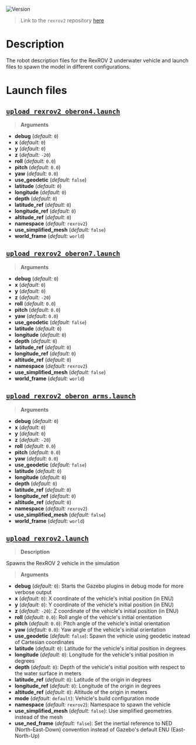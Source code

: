 ![Version](https://img.shields.io/badge/version-0.1.3-brightgreen.svg)

> Link to the `rexrov2` repository [here](https://github.com/uuvsimulator/rexrov2)

# Description

The robot description files for the RexROV 2 underwater vehicle and launch files to spawn the model in different configurations.

# Launch files

## [`upload_rexrov2_oberon4.launch`](https://github.com/uuvsimulator/rexrov2/tree/master/rexrov2_description/launch/upload_rexrov2_oberon4.launch)

> **Arguments**

* **debug** (*default:* `0`)
* **x** (*default:* `0`)
* **y** (*default:* `0`)
* **z** (*default:* `-20`)
* **roll** (*default:* `0.0`)
* **pitch** (*default:* `0.0`)
* **yaw** (*default:* `0.0`)
* **use_geodetic** (*default:* `false`)
* **latitude** (*default:* `0`)
* **longitude** (*default:* `0`)
* **depth** (*default:* `0`)
* **latitude_ref** (*default:* `0`)
* **longitude_ref** (*default:* `0`)
* **altitude_ref** (*default:* `0`)
* **namespace** (*default:* `rexrov2`)
* **use_simplified_mesh** (*default:* `false`)
* **world_frame** (*default:* `world`)

## [`upload_rexrov2_oberon7.launch`](https://github.com/uuvsimulator/rexrov2/tree/master/rexrov2_description/launch/upload_rexrov2_oberon7.launch)

> **Arguments**

* **debug** (*default:* `0`)
* **x** (*default:* `0`)
* **y** (*default:* `0`)
* **z** (*default:* `-20`)
* **roll** (*default:* `0.0`)
* **pitch** (*default:* `0.0`)
* **yaw** (*default:* `0.0`)
* **use_geodetic** (*default:* `false`)
* **latitude** (*default:* `0`)
* **longitude** (*default:* `0`)
* **depth** (*default:* `0`)
* **latitude_ref** (*default:* `0`)
* **longitude_ref** (*default:* `0`)
* **altitude_ref** (*default:* `0`)
* **namespace** (*default:* `rexrov2`)
* **use_simplified_mesh** (*default:* `false`)
* **world_frame** (*default:* `world`)

## [`upload_rexrov2_oberon_arms.launch`](https://github.com/uuvsimulator/rexrov2/tree/master/rexrov2_description/launch/upload_rexrov2_oberon_arms.launch)

> **Arguments**

* **debug** (*default:* `0`)
* **x** (*default:* `0`)
* **y** (*default:* `0`)
* **z** (*default:* `-20`)
* **roll** (*default:* `0.0`)
* **pitch** (*default:* `0.0`)
* **yaw** (*default:* `0.0`)
* **use_geodetic** (*default:* `false`)
* **latitude** (*default:* `0`)
* **longitude** (*default:* `0`)
* **depth** (*default:* `0`)
* **latitude_ref** (*default:* `0`)
* **longitude_ref** (*default:* `0`)
* **altitude_ref** (*default:* `0`)
* **namespace** (*default:* `rexrov2`)
* **use_simplified_mesh** (*default:* `false`)
* **world_frame** (*default:* `world`)

## [`upload_rexrov2.launch`](https://github.com/uuvsimulator/rexrov2/tree/master/rexrov2_description/launch/upload_rexrov2.launch)

> **Description**

Spawns the RexROV 2 vehicle in the simulation 


> **Arguments**

* **debug** (*default:* `0`): Starts the Gazebo plugins in debug mode for more verbose output
* **x** (*default:* `0`): X coordinate of the vehicle's initial position (in ENU)
* **y** (*default:* `0`): Y coordinate of the vehicle's initial position (in ENU)
* **z** (*default:* `-20`): Z coordinate of the vehicle's initial position (in ENU)
* **roll** (*default:* `0.0`): Roll angle of the vehicle's initial orientation
* **pitch** (*default:* `0.0`): Pitch angle of the vehicle's initial orientation
* **yaw** (*default:* `0.0`): Yaw angle of the vehicle's initial orientation
* **use_geodetic** (*default:* `false`): Spawn the vehicle using geodetic instead of Cartesian coordinates
* **latitude** (*default:* `0`): Latitude for the vehicle's initial position in degrees
* **longitude** (*default:* `0`): Longitude for the vehicle's initial position in degrees
* **depth** (*default:* `0`): Depth of the vehicle's initial position with respect to the water surface in meters
* **latitude_ref** (*default:* `0`): Latitude of the origin in degrees
* **longitude_ref** (*default:* `0`): Longitude of the origin in degrees
* **altitude_ref** (*default:* `0`): Altitude of the origin in meters
* **mode** (*default:* `default`): Vehicle's build configuration mode
* **namespace** (*default:* `rexrov2`): Namespace to spawn the vehicle
* **use_simplified_mesh** (*default:* `false`): Use simplified geometries instead of the mesh
* **use_ned_frame** (*default:* `false`): Set the inertial reference to NED (North-East-Down) convention instead of Gazebo's default ENU (East-North-Up)

